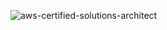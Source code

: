 
![aws-certified-solutions-architect](https://github.com/user-attachments/assets/3b819ed1-f986-450f-9c5a-4c9341fbb743)

